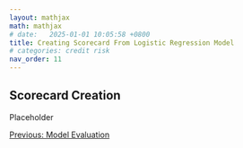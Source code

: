 ```yaml
---
layout: mathjax
math: mathjax
# date:   2025-01-01 10:05:58 +0800
title: Creating Scorecard From Logistic Regression Model
# categories: credit risk
nav_order: 11
---
```


## Scorecard Creation
Placeholder

[Previous: Model Evaluation](./model-evaluation.md)